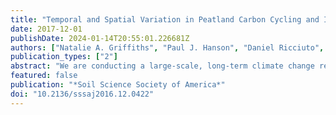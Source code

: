 ```yaml
---
title: "Temporal and Spatial Variation in Peatland Carbon Cycling and Implications for Interpreting Responses of an Ecosystem-Scale Warming Experiment"
date: 2017-12-01
publishDate: 2024-01-14T20:55:01.226681Z
authors: ["Natalie A. Griffiths", "Paul J. Hanson", "Daniel Ricciuto", "Colleen M. Iversen", "Anna M. Jensen", "Avni Malhotra", "Karis J. McFarlane", "Richard, J. Norby", "Khachik Sargsyan", "Stephen D. Sebestyen", "Xiaoying Shi", "Anthony, P. Walker", "Eric J. Ward", "Jeffrey M. Warren", "David J. Weston"]
publication_types: ["2"]
abstract: "We are conducting a large-scale, long-term climate change response experiment in an ombrotrophic peat bog in Minnesota to evaluate the effects of warming and elevated CO2 on ecosystem processes using empirical and modeling approaches. To better frame future assessments of peatland responses to climate change, we characterized and compared spatial vs. temporal variation in measured C cycle processes and their environmental drivers. We also conducted a sensitivity analysis of a peatland C model to identify how variation in ecosystem parameters contributes to model prediction uncertainty. High spatial variability in C cycle processes resulted in the inability to determine if the bog was a C source or sink, as the 95% confidence interval ranged from a source of 50 g C m^–2 yr^–1 to a sink of 67 g C m^–2 yr^–1. Model sensitivity analysis also identified that spatial variation in tree and shrub photosynthesis, allocation characteristics, and maintenance respiration all contributed to large variations in the pretreatment estimates of net C balance. Variation in ecosystem processes can be more thoroughly characterized if more measurements are collected for parameters that are highly variable over space and time, and especially if those measurements encompass environmental gradients that may be driving the spatial and temporal variation (e.g., hummock vs. hollow microtopographies, and wet vs. dry years). Together, the coupled modeling and empirical approaches indicate that variability in C cycle processes and their drivers must be taken into account when interpreting the significance of experimental warming and elevated CO2 treatments."
featured: false
publication: "*Soil Science Society of America*"
doi: "10.2136/sssaj2016.12.0422"
---
```


